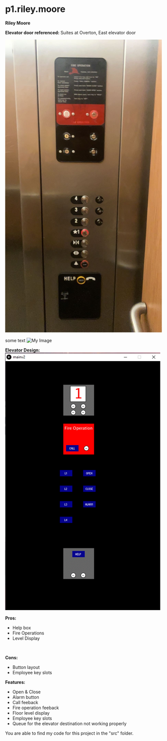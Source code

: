 # p1.riley.moore
**Riley Moore**

**Elevator door referenced:** Suites at Overton, East elevator door <br />

![My Image](elevator.jpg)

some text
![My Image](levelDisplay.gif)

**Elevator Design:**
![My Image](elevatorDesign.gif)

**Pros:** <br />
- Help box
- Fire Operations
- Level Display<br />
<br />

**Cons:** <br />
- Button layout
- Employee key slots


**Features:** <br />
- Open & Close
- Alarm button
- Call feeback
- Fire operation feeback
- Floor level display
- Employee key slots
- Queue for the elevator destination not working properly

You are able to find my code for this project in the "src" folder.
